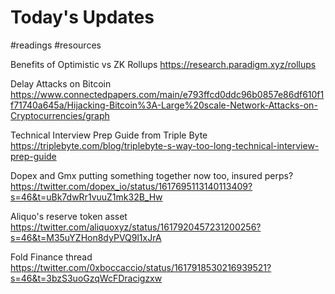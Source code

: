 # Today's Updates
#readings #resources 

Benefits of Optimistic vs ZK Rollups
https://research.paradigm.xyz/rollups

Delay Attacks on Bitcoin
https://www.connectedpapers.com/main/e793ffcd0ddc96b0857e86df610f1f71740a645a/Hijacking-Bitcoin%3A-Large%20scale-Network-Attacks-on-Cryptocurrencies/graph

Technical Interview Prep Guide from Triple Byte
https://triplebyte.com/blog/triplebyte-s-way-too-long-technical-interview-prep-guide

Dopex and Gmx putting something together now too, insured perps? 
https://twitter.com/dopex_io/status/1617695113140113409?s=46&t=uBk7dwRr1vuuZ1mk32B_Hw

Aliquo's reserve token asset
https://twitter.com/aliquoxyz/status/1617920457231200256?s=46&t=M35uYZHon8dyPVQ9l1xJrA

Fold Finance thread
https://twitter.com/0xboccaccio/status/1617918530216939521?s=46&t=3bzS3uoGzqWcFDracigzxw